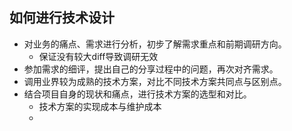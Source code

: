 ## 如何进行技术设计

- 对业务的痛点、需求进行分析，初步了解需求重点和前期调研方向。
  - 保证没有较大diff导致调研无效   
- 参加需求的细评，提出自己的分享过程中的问题，再次对齐需求。
- 调用业界较为成熟的技术方案，对比不同技术方案共同点与区别点。
- 结合项目自身的现状和痛点，进行技术方案的选型和对比。
  - 技术方案的实现成本与维护成本
  - 


